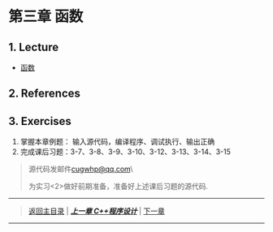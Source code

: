 # 第三章 函数
## 1. Lecture
- [函数](./PDFs/c%2B%2B3.pdf)

## 2. References

## 3. Exercises
1. 掌握本章例题： 输入源代码，编译程序、调试执行、输出正确
2. 完成课后习题：3-7、3-8、3-9、3-10、3-12、3-13、3-14、3-15
> 源代码发邮件<cugwhp@qq.com>\
> 
> 为实习<2>做好前期准备，准备好上述课后习题的源代码.


---
> [返回主目录](https://cugwhp.github.io/OOPCPP/) | [***上一章 C++程序设计***](./Ch2_C++Basic.md) | [下一章]()
---
